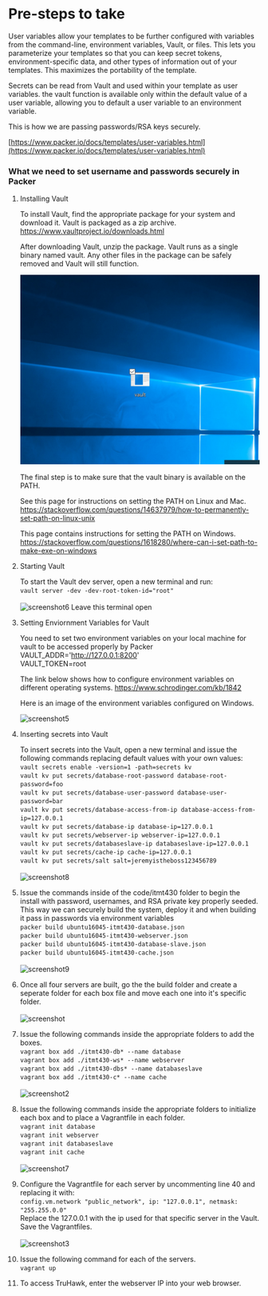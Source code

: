# Pre-steps to take
User variables allow your templates to be further configured with variables from the command-line, environment variables, Vault, or files. This lets you parameterize your templates so that you can keep secret tokens, environment-specific data, and other types of information out of your templates. This maximizes the portability of the template.

Secrets can be read from Vault and used within your template as user variables. the vault function is available only within the default value of a user variable, allowing you to default a user variable to an environment variable.

This is how we are passing passwords/RSA keys securely.

[https://www.packer.io/docs/templates/user-variables.html](https://www.packer.io/docs/templates/user-variables.html)

### What we need to set username and passwords securely in Packer
1) Installing Vault
   
   To install Vault, find the appropriate package for your system and download it. Vault is packaged as a zip archive.
   https://www.vaultproject.io/downloads.html
   
   After downloading Vault, unzip the package. Vault runs as a single binary named vault. Any other files in the package can be safely removed and Vault will still function.

   ![screenshot4](code/img/screenshot4.png "Screenshot4")
   
   The final step is to make sure that the vault binary is available on the PATH. 
   
   See this page for instructions on setting the PATH on Linux and Mac. 
   https://stackoverflow.com/questions/14637979/how-to-permanently-set-path-on-linux-unix
   
   This page contains instructions for setting the PATH on Windows.
   https://stackoverflow.com/questions/1618280/where-can-i-set-path-to-make-exe-on-windows

1) Starting Vault
  
   To start the Vault dev server, open a new terminal and run: </br> 
   ```vault server -dev -dev-root-token-id="root"``` </br></br>
   ![screenshot6](code/img/screenshot6.png "Screenshot6")
   Leave this terminal open

1) Setting Enviornment Variables for Vault
   
   You need to set two environment variables on your local machine for vault to be accessed properly by Packer 
   VAULT_ADDR='http://127.0.0.1:8200' </br> 
   VAULT_TOKEN=root
   
   The link below shows how to configure environment variables on different operating systems.
   https://www.schrodinger.com/kb/1842
   
   Here is an image of the environment variables configured on Windows.

   ![screenshot5](code/img/screenshot5.png "Screenshot5") 


1) Inserting secrets into Vault
   
   To insert secrets into the Vault, open a new terminal and issue the following commands replacing default values with your own values:  
   ```vault secrets enable -version=1 -path=secrets kv``` </br>
   ```vault kv put secrets/database-root-password database-root-password=foo```</br>
   ```vault kv put secrets/database-user-password database-user-password=bar```</br>
   ```vault kv put secrets/database-access-from-ip database-access-from-ip=127.0.0.1```</br>
   ```vault kv put secrets/database-ip database-ip=127.0.0.1```</br>
   ```vault kv put secrets/webserver-ip webserver-ip=127.0.0.1```</br>
   ```vault kv put secrets/databaseslave-ip databaseslave-ip=127.0.0.1```</br>
   ```vault kv put secrets/cache-ip cache-ip=127.0.0.1```</br>
   ```vault kv put secrets/salt salt=jeremyistheboss123456789```</br> </br> 
   ![screenshot8](code/img/screenshot8.png "Screenshot8") 
1) Issue the commands inside of the code/itmt430 folder to begin the install with password, usernames, and RSA private key properly seeded. This way we can securely build the system, deploy it and when building it pass in passwords via environment variables </br>
```packer build ubuntu16045-itmt430-database.json```</br> 
```packer build ubuntu16045-itmt430-webserver.json```</br> 
```packer build ubuntu16045-itmt430-database-slave.json```</br>
```packer build ubuntu16045-itmt430-cache.json```</br> </br>
![screenshot9](code/img/screenshot9.png "Screenshot9") 
1) Once all four servers are built, go the the build folder and create a seperate folder for each box file and move each one into it's specific folder. </br></br> 
![screenshot](code/img/screenshot.png "Screenshot")
1) Issue the following commands inside the appropriate folders to add the boxes. </br> 
```vagrant box add ./itmt430-db* --name database```</br> 
```vagrant box add ./itmt430-ws* --name webserver```</br> 
```vagrant box add ./itmt430-dbs* --name databaseslave```</br> 
```vagrant box add ./itmt430-c* --name cache```</br> </br>
![screenshot2](code/img/screenshot2.png "Screenshot2")
1) Issue the following commands inside the appropriate folders to initialize each box and to place a Vagrantfile in each folder.    
```vagrant init database```</br>
```vagrant init webserver```</br>
```vagrant init databaseslave```</br>
```vagrant init cache``` </br> </br>
![screenshot7](code/img/screenshot7.png "Screenshot7")
1) Configure the Vagrantfile for each server by uncommenting line 40 and replacing it with: </br>
 ```config.vm.network "public_network", ip: "127.0.0.1", netmask: "255.255.0.0"``` </br>
 Replace the 127.0.0.1 with the ip used for that specific server in the Vault. Save the Vagrantfiles. </br> </br>
![screenshot3](code/img/screenshot3.png "Screenshot3")
1) Issue the following command for each of the servers. </br>
```vagrant up```
1) To access TruHawk, enter the webserver IP into your web browser.